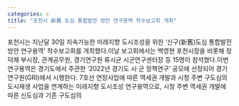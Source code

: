 ```yaml
---
categories: c
title: "포천시 新舊 도심 통합발전 방안 연구용역 착수보고회 개최"
---
```

포천시는 지난달 30일 지속가능한 미래지향 도시조성을 위한 ‘신구(新舊)도심 통합발전 방안 연구용역’ 착수보고회를 개최했다.이날 보고회에서는 백영현 포천시장을 비롯해 정덕채 부시장, 관계공무원, 경기연구원 류시균 시군연구센터장 등 15명이 참석했다.이번 연구용역은 경기도에서 주관한 ‘2022년 경기도 시·군 정책연구’ 공모에 선정되어 경기연구원(GRI)에서 시행한다. 7호선 연장사업에 따른 역세권 개발과 시청 주변 구도심의 도시재생 사업을 연계하는 미래지향 도시조성 연구용역으로, 시청 주변 역세권 개발에 따른 신도심과 기존 구도심의